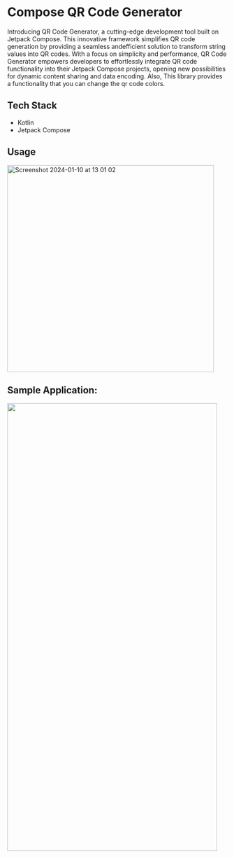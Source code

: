 # Compose QR Code Generator
Introducing QR Code Generator, a cutting-edge development tool built on Jetpack Compose. This innovative framework simplifies QR code generation by providing a seamless andefficient solution to transform string values into QR codes.
With a focus on simplicity and performance, QR Code Generator empowers developers to effortlessly integrate QR code functionality into their Jetpack Compose projects, opening new possibilities for dynamic content sharing and data encoding. 
Also, This library provides a functionality that you can change the qr code colors.

## Tech Stack
* Kotlin
* Jetpack Compose

## Usage
<img width="473" alt="Screenshot 2024-01-10 at 13 01 02" src="https://github.com/mertkalecik/QRGenerator/assets/38656031/820bd1c5-72ef-4281-9fb7-4ab9f9bac69f">

## Sample Application:
<img src="https://github.com/mertkalecik/QRGenerator/assets/38656031/cf3307f6-962d-43ef-8d0b-d149c9b2a1dd" width="480" height="1024">
